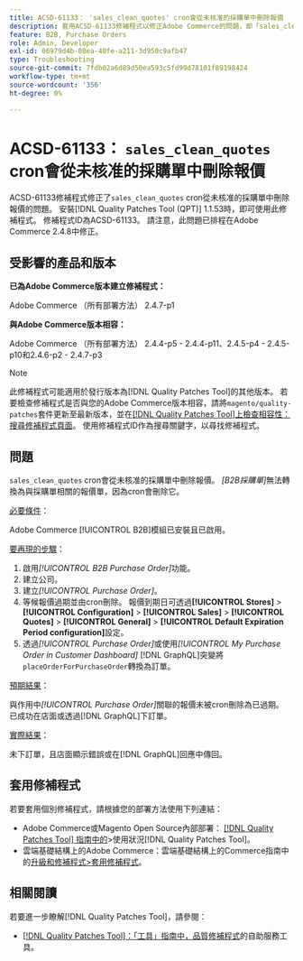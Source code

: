 ```yaml
---
title: ACSD-61133： 'sales_clean_quotes' cron會從未核准的採購單中刪除報價
description: 套用ACSD-61133修補程式以修正Adobe Commerce的問題，即「sales_clean_quotes」cron會從未核准的採購單中刪除報價。
feature: B2B, Purchase Orders
role: Admin, Developer
exl-id: 06979d4b-08ea-40fe-a211-3d950c9afb47
type: Troubleshooting
source-git-commit: 7fdb02a6d89d50ea593c5fd99d78101f89198424
workflow-type: tm+mt
source-wordcount: '356'
ht-degree: 0%

---
```


# ACSD-61133： `sales_clean_quotes` cron會從未核准的採購單中刪除報價

ACSD-61133修補程式修正了`sales_clean_quotes` cron從未核准的採購單中刪除報價的問題。 安裝[!DNL Quality Patches Tool (QPT)] 1.1.53時，即可使用此修補程式。 修補程式ID為ACSD-61133。 請注意，此問題已排程在Adobe Commerce 2.4.8中修正。

## 受影響的產品和版本

**已為Adobe Commerce版本建立修補程式：**

Adobe Commerce （所有部署方法） 2.4.7-p1

**與Adobe Commerce版本相容：**

Adobe Commerce （所有部署方法） 2.4.4-p5 - 2.4.4-p11、2.4.5-p4 - 2.4.5-p10和2.4.6-p2 - 2.4.7-p3

>[!NOTE]
>
>此修補程式可能適用於發行版本為[!DNL Quality Patches Tool]的其他版本。 若要檢查修補程式是否與您的Adobe Commerce版本相容，請將`magento/quality-patches`套件更新至最新版本，並在[[!DNL Quality Patches Tool]上檢查相容性：搜尋修補程式頁面](https://experienceleague.adobe.com/tools/commerce-quality-patches/index.html)。 使用修補程式ID作為搜尋關鍵字，以尋找修補程式。

## 問題

`sales_clean_quotes` cron會從未核准的採購單中刪除報價。 *[B2B採購單]*&#x200B;無法轉換為與採購單相關的報價單，因為cron會刪除它。

<u>必要條件</u>：

Adobe Commerce [!UICONTROL B2B]模組已安裝且已啟用。

<u>要再現的步驟</u>：

1. 啟用&#x200B;*[!UICONTROL B2B Purchase Order]*&#x200B;功能。
1. 建立公司。
1. 建立&#x200B;*[!UICONTROL Purchase Order]*。
1. 等候報價過期並由cron刪除。 報價到期日可透過&#x200B;**[!UICONTROL Stores]** > **[!UICONTROL Configuration]** > **[!UICONTROL Sales]** > **[!UICONTROL Quotes]** > **[!UICONTROL General]** > **[!UICONTROL Default Expiration Period configuration]**&#x200B;設定。
1. 透過&#x200B;*[!UICONTROL Purchase Order]*&#x200B;或使用&#x200B;*[!UICONTROL My Purchase Order in Customer Dashboard]* [!DNL GraphQL]突變將`placeOrderForPurchaseOrder`轉換為訂單。

<u>預期結果</u>：

與作用中&#x200B;*[!UICONTROL Purchase Order]*&#x200B;關聯的報價未被cron刪除為已過期。 已成功在店面或透過[!DNL GraphQL]下訂單。

<u>實際結果</u>：

未下訂單，且店面顯示錯誤或在[!DNL GraphQL]回應中傳回。

## 套用修補程式

若要套用個別修補程式，請根據您的部署方法使用下列連結：

* Adobe Commerce或Magento Open Source內部部署： [[!DNL Quality Patches Tool] 指南中的](/help/tools/quality-patches-tool/usage.md)>使用狀況[!DNL Quality Patches Tool]。
* 雲端基礎結構上的Adobe Commerce：雲端基礎結構上的Commerce指南中的[升級和修補程式>套用修補程式](https://experienceleague.adobe.com/docs/commerce-cloud-service/user-guide/develop/upgrade/apply-patches.html)。

## 相關閱讀

若要進一步瞭解[!DNL Quality Patches Tool]，請參閱：

* [[!DNL Quality Patches Tool]：「工具」指南中，品質修補程式](/help/tools/quality-patches-tool/quality-patches-tool-to-self-serve-quality-patches.md)的自助服務工具。
